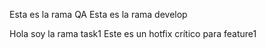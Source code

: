 Esta es la rama QA
Esta es la rama develop

Hola soy la rama task1
Este es un hotfix crítico para feature1